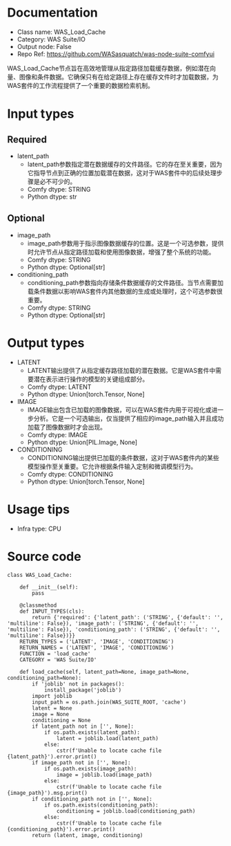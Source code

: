 # Documentation
- Class name: WAS_Load_Cache
- Category: WAS Suite/IO
- Output node: False
- Repo Ref: https://github.com/WASasquatch/was-node-suite-comfyui

WAS_Load_Cache节点旨在高效地管理从指定路径加载缓存数据，例如潜在向量、图像和条件数据。它确保只有在给定路径上存在缓存文件时才加载数据，为WAS套件的工作流程提供了一个重要的数据检索机制。

# Input types
## Required
- latent_path
    - latent_path参数指定潜在数据缓存的文件路径。它的存在至关重要，因为它指导节点到正确的位置加载潜在数据，这对于WAS套件中的后续处理步骤是必不可少的。
    - Comfy dtype: STRING
    - Python dtype: str
## Optional
- image_path
    - image_path参数用于指示图像数据缓存的位置。这是一个可选参数，提供时允许节点从指定路径加载和使用图像数据，增强了整个系统的功能。
    - Comfy dtype: STRING
    - Python dtype: Optional[str]
- conditioning_path
    - conditioning_path参数指向存储条件数据缓存的文件路径。当节点需要加载条件数据以影响WAS套件内其他数据的生成或处理时，这个可选参数很重要。
    - Comfy dtype: STRING
    - Python dtype: Optional[str]

# Output types
- LATENT
    - LATENT输出提供了从指定缓存路径加载的潜在数据。它是WAS套件中需要潜在表示进行操作的模型的关键组成部分。
    - Comfy dtype: LATENT
    - Python dtype: Union[torch.Tensor, None]
- IMAGE
    - IMAGE输出包含已加载的图像数据，可以在WAS套件内用于可视化或进一步分析。它是一个可选输出，仅当提供了相应的image_path输入并且成功加载了图像数据时才会出现。
    - Comfy dtype: IMAGE
    - Python dtype: Union[PIL.Image, None]
- CONDITIONING
    - CONDITIONING输出提供已加载的条件数据，这对于WAS套件内的某些模型操作至关重要。它允许根据条件输入定制和微调模型行为。
    - Comfy dtype: CONDITIONING
    - Python dtype: Union[torch.Tensor, None]

# Usage tips
- Infra type: CPU

# Source code
```
class WAS_Load_Cache:

    def __init__(self):
        pass

    @classmethod
    def INPUT_TYPES(cls):
        return {'required': {'latent_path': ('STRING', {'default': '', 'multiline': False}), 'image_path': ('STRING', {'default': '', 'multiline': False}), 'conditioning_path': ('STRING', {'default': '', 'multiline': False})}}
    RETURN_TYPES = ('LATENT', 'IMAGE', 'CONDITIONING')
    RETURN_NAMES = ('LATENT', 'IMAGE', 'CONDITIONING')
    FUNCTION = 'load_cache'
    CATEGORY = 'WAS Suite/IO'

    def load_cache(self, latent_path=None, image_path=None, conditioning_path=None):
        if 'joblib' not in packages():
            install_package('joblib')
        import joblib
        input_path = os.path.join(WAS_SUITE_ROOT, 'cache')
        latent = None
        image = None
        conditioning = None
        if latent_path not in ['', None]:
            if os.path.exists(latent_path):
                latent = joblib.load(latent_path)
            else:
                cstr(f'Unable to locate cache file {latent_path}').error.print()
        if image_path not in ['', None]:
            if os.path.exists(image_path):
                image = joblib.load(image_path)
            else:
                cstr(f'Unable to locate cache file {image_path}').msg.print()
        if conditioning_path not in ['', None]:
            if os.path.exists(conditioning_path):
                conditioning = joblib.load(conditioning_path)
            else:
                cstr(f'Unable to locate cache file {conditioning_path}').error.print()
        return (latent, image, conditioning)
```